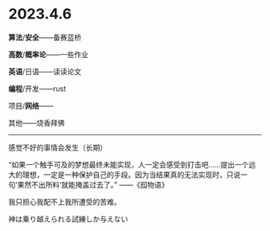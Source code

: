 # 2023.4.6

**算法**/**安全**——备赛蓝桥

**高数**/**概率论**——一些作业

**英语**/日语——读读论文

**编程**/开发——rust

项目/**网络**——

其他——烧香拜佛

------

感觉不好的事情会发生（长期）

“如果一个触手可及的梦想最终未能实现，人一定会感受到打击吧……提出一个远大的理想，一定是一种保护自己的手段。因为当结果真的无法实现时，只说一句‘果然不出所料’就能掩盖过去了。” ——《囮物语》

我只担心我配不上我所遭受的苦难。

神は乗り越えられる試練しか与えない

